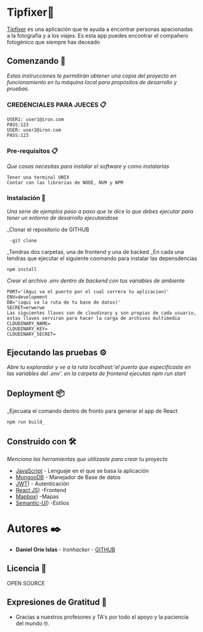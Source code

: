 # Tipfixer📸
[Tipfixer](https://peaceful-knuth-4e5b50.netlify.com/) es una aplicación que te ayuda a encontrar personas apacionadas a la fotografia y a los viajes. Es esta app puedes encontrar el compañero fotogénico  que siempre has deceado


## Comenzando 🚀

_Estas instrucciones te permitirán obtener una copia del proyecto en funcionamiento en tu máquina local para propósitos de desarrollo y pruebas._
### CREDENCIALES PARA JUECES 📋
```
USER1: user1@iron.com
PASS:123
USER: user2@iron.com 
PASS:123
```
### Pre-requisitos 📋

_Que cosas necesitas para instalar el software y como instalarlas_
```
Tener una terminal UNIX
Contar con las librerias de NODE, NVM y NPM

```

### Instalación 🔧

_Una serie de ejemplos paso a paso que te dice lo que debes ejecutar para tener un entorno de desarrollo ejecutandose_

_Clonar el repositorio de GITHUB

```
 -git clone
```
_Tendras dos carpetas, una de frontend y una de backed
_En cada una tendras que ejecutar el siguiente coomando para instalar las depensdencias




```
npm install
```
_Crear el archivo .env dentro de backend con tus variables de ambiente_

```
PORT='(Aqui va el puerto por el cual correra tu aplicacion)'
ENV=development
DB='(aqui va la ruta de tu base de datos)'
SECRET=erwerwe
Las siguientes llaves son de cloudinary y son propias de cada usuario, estas llaves serviran para hacer la carga de archivos multimedia 
CLOUDINARY_NAME=
CLOUDINARY_KEY=
CLOUDINARY_SECRET=
```

## Ejecutando las pruebas ⚙️

_Abre tu explorador y ve a la ruta localhost:'el puerto que especificaste en las variables del .env'. en la carpeta de frontend ejecutas npm run start_


## Deployment 📦

_Ejecuata el comando dentro de fronto para generar el app de React

    npm run build_


## Construido con 🛠️

_Menciona las herramientas que utilizaste para crear tu proyecto_

* [JavaScript]([https://www.javascript.com/](https://www.javascript.com/)) - Lenguaje en el que se basa la aplicación
* [MongooDB]([https://www.mongodb.com/](https://www.mongodb.com/)) - Manejador de Base de datos
* [JWT]([https://jwt.io/)) - Autenticación
* [React JS]([https://es.reactjs.org/)) -Frontend 
* [Mapbox]([https://www.mapbox.com/)) -Mapas 
* [Semantic-UI]([https://react.semantic-ui.com)) -Estilos 
# Autores ✒️


* **Daniel Orio Islas** - *Ironhacker* - [GITHUB]([https://github.com/danielislas3](https://github.com/danielislas3))


## Licencia 📄

OPEN SOURCE

## Expresiones de Gratitud 🎁

* Gracias a nuestros profesores y TA's por todo el apoyo y la paciencia del mundo 🤓.
